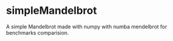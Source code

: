 # simpleMandelbrot
A simple Mandelbrot made with numpy with numba mendelbrot for benchmarks comparision.
